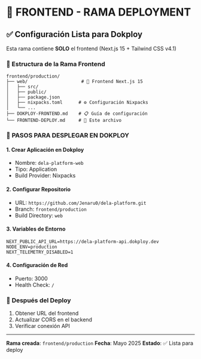 # 🎨 FRONTEND - RAMA DEPLOYMENT

## ✅ Configuración Lista para Dokploy

Esta rama contiene **SOLO** el frontend (Next.js 15 + Tailwind CSS v4.1)

### 📁 Estructura de la Rama Frontend

```
frontend/production/
├── web/                    # 📱 Frontend Next.js 15
│   ├── src/
│   ├── public/
│   ├── package.json
│   ├── nixpacks.toml      # ⚙️ Configuración Nixpacks
│   └── ...
├── DOKPLOY-FRONTEND.md    # 📋 Guía de configuración
└── FRONTEND-DEPLOY.md     # 📄 Este archivo
```

### 🚀 **PASOS PARA DESPLEGAR EN DOKPLOY**

#### 1. **Crear Aplicación en Dokploy**

- Nombre: `dela-platform-web`
- Tipo: Application
- Build Provider: Nixpacks

#### 2. **Configurar Repositorio**

- URL: `https://github.com/Jenaru0/dela-platform.git`
- Branch: `frontend/production`
- Build Directory: `web`

#### 3. **Variables de Entorno**

```env
NEXT_PUBLIC_API_URL=https://dela-platform-api.dokploy.dev
NODE_ENV=production
NEXT_TELEMETRY_DISABLED=1
```

#### 4. **Configuración de Red**

- Puerto: 3000
- Health Check: `/`

### 🔄 **Después del Deploy**

1. Obtener URL del frontend
2. Actualizar CORS en el backend
3. Verificar conexión API

---

**Rama creada**: `frontend/production`
**Fecha**: Mayo 2025
**Estado**: ✅ Lista para deploy
